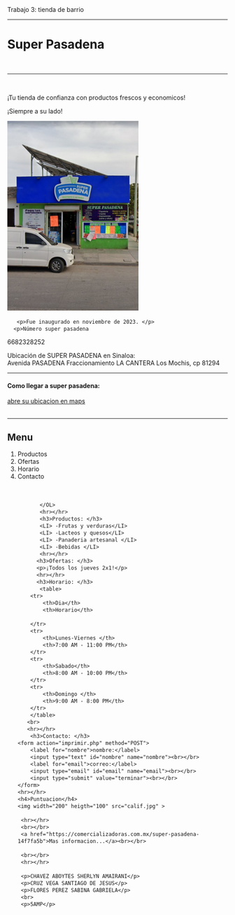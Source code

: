 
<html>
    <TITLE>1.3 Elementos de lenguaje HTML</TITLE>
   <head> Trabajo 3: tienda de barrio </head>
   <body>
    <hr></hr>
    <h1>Super Pasadena</h1>
     <br>
       <hr>
       <br>
       <p>¡Tu tienda de confianza con productos frescos y economicos!</p>
       <p>¡Siempre a su lado!</p>
       <img width="300" heigth="200" src="SUPER.jpg" >
     
       <p>Fue inaugurado en noviembre de 2023. </p> 
      <p>Número super pasadena
6682328252</p>
<p>Ubicación de SUPER PASADENA en Sinaloa:
   <br> 
Avenida PASADENA Fraccionamiento LA CANTERA Los Mochis, cp 81294</p>
<hr></hr>
<h4>Como llegar a super pasadena: </h4>
       <a href="https://www.google.com/maps/place/Super+Pasadena/@25.74645,-108.9917585,17z/data=!3m1!4b1!4m6!3m5!1s0x86ba2f9a72fa7833:0x2712eeb741d8c02e!8m2!3d25.74645!4d-108.9891836!16s%2Fg%2F11jlklpbwj?entry=ttu&g_ep=EgoyMDI1MDkyOC4wIKXMDSoASAFQAw%3D%3D">abre su ubicacion en maps</a><br></br>
      
<hr></hr>
        <h2>Menu</H2>
       <OL>
           <LI> Productos</LI>
           <LI> Ofertas</LI>
           <LI> Horario </LI>
           <LI> Contacto </LI>
           <br></br>
           
           </OL>
           <hr></hr>
           <h3>Productos: </h3>
           <LI> -Frutas y verduras</LI>
           <LI> -Lacteos y quesos</LI>
           <LI> -Panaderia artesanal </LI>
           <LI> -Bebidas </LI>
           <hr></hr>
          <h3>Ofertas: </h3> 
          <p>¡Todos los jueves 2x1!</p>
          <hr></hr>
          <h3>Horario: </h3>
           <table>
        <tr>
            <th>Dia</th>
            <th>Horario</th>

        </tr>
        <tr>
            <th>Lunes-Viernes </th>
            <th>7:00 AM - 11:00 PM</th>
        </tr>
        <tr>
            <th>Sabado</th>
            <th>8:00 AM - 10:00 PM</th>
        </tr>
        <tr>
            <th>Domingo </th>
            <th>9:00 AM - 8:00 PM</th>
        </tr>
        </table>
       <br> 
       <hr></hr>
        <h3>Contacto: </h3>
    <form action="imprimir.php" method="POST">
        <label for="nombre">nombre:</label>
        <input type="text" id="nombre" name="nombre"><br></br>
        <label for="email">correo:</label>
        <input type="email" id="email" name="email"><br></br>
        <input type="submit" value="terminar"><br></br>
    </form>
    <hr></hr>
    <h4>Puntuacion</h4>
    <img width="200" heigth="100" src="calif.jpg" >
     
     <hr></hr>
     <br></br>
     <a href="https://comercializadoras.com.mx/super-pasadena-14f7fa5b">Mas informacion...</a><br></br>
      
     <br></br>
     <hr></hr> 
     
     <p>CHAVEZ ABOYTES SHERLYN AMAIRANI</p>
     <p>CRUZ VEGA SANTIAGO DE JESUS</p>
     <p>FLORES PEREZ SABINA GABRIELA</p>
     <br>
     <p>5AMP</p>
   </body>

</html>
